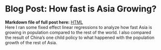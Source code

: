 # Blog Post: How fast is Asia Growing?
**Markdown file of full post here:** [HTML](https://raw.githack.com/cyrustadjiki/Blog-Post/master/blog.html#China_versus_Asia)  
Here I ran some fixed effect linear regressions to analyze how fast Asia is growing in population compared to the rest of the world. I also compared the result of China’s one child policy to what happened with the population growth of the rest of Asia. 

